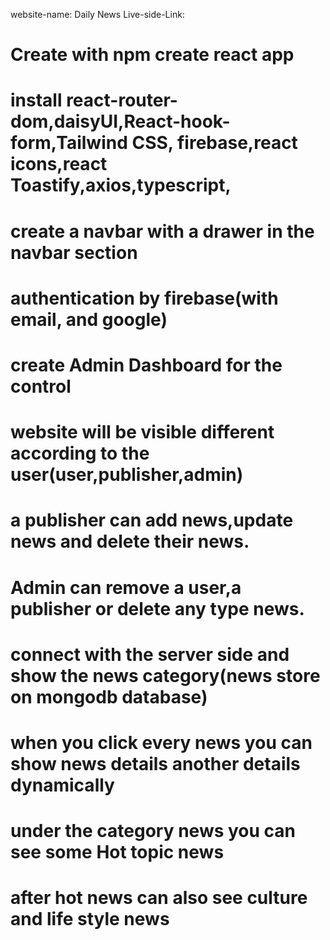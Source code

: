 website-name: Daily News
Live-side-Link:

# Create with npm create react app

# install react-router-dom,daisyUI,React-hook-form,Tailwind CSS, firebase,react icons,react Toastify,axios,typescript,

# create a navbar with a drawer in the navbar section

# authentication by firebase(with email, and google)

# create Admin Dashboard for the control

# website will be visible different according to the user(user,publisher,admin)

# a publisher can add news,update news and delete their news.

# Admin can remove a user,a publisher or delete any type news.

# connect with the server side and show the news category(news store on mongodb database)

# when you click every news you can show news details another details dynamically

# under the category news you can see some Hot topic news

# after hot news can also see culture and life style news